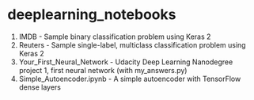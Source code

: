# deeplearning_notebooks
1. IMDB - Sample binary classification problem using Keras 2
2. Reuters - Sample single-label, multiclass classification problem using Keras 2
3. Your_First_Neural_Network - Udacity Deep Learning Nanodegree project 1, first neural network (with my_answers.py)
4. Simple_Autoencoder.ipynb - A simple autoencoder with TensorFlow dense layers
